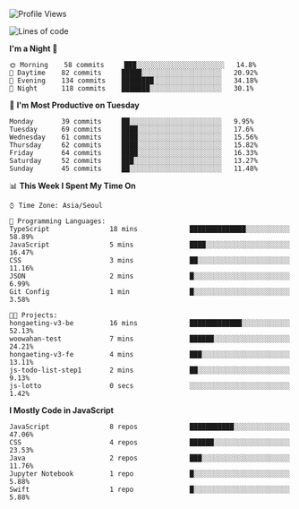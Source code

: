 <!--START_SECTION:waka-->
![Profile Views](http://img.shields.io/badge/Profile%20Views-1-blue)

![Lines of code](https://img.shields.io/badge/From%20Hello%20World%20I%27ve%20Written-92558%20lines%20of%20code-blue)

**I'm a Night 🦉** 

```text
🌞 Morning    58 commits     ███░░░░░░░░░░░░░░░░░░░░░░   14.8% 
🌆 Daytime    82 commits     █████░░░░░░░░░░░░░░░░░░░░   20.92% 
🌃 Evening    134 commits    ████████░░░░░░░░░░░░░░░░░   34.18% 
🌙 Night      118 commits    ███████░░░░░░░░░░░░░░░░░░   30.1%

```
📅 **I'm Most Productive on Tuesday** 

```text
Monday       39 commits     ██░░░░░░░░░░░░░░░░░░░░░░░   9.95% 
Tuesday      69 commits     ████░░░░░░░░░░░░░░░░░░░░░   17.6% 
Wednesday    61 commits     ████░░░░░░░░░░░░░░░░░░░░░   15.56% 
Thursday     62 commits     ████░░░░░░░░░░░░░░░░░░░░░   15.82% 
Friday       64 commits     ████░░░░░░░░░░░░░░░░░░░░░   16.33% 
Saturday     52 commits     ███░░░░░░░░░░░░░░░░░░░░░░   13.27% 
Sunday       45 commits     ██░░░░░░░░░░░░░░░░░░░░░░░   11.48%

```


📊 **This Week I Spent My Time On** 

```text
⌚︎ Time Zone: Asia/Seoul

💬 Programming Languages: 
TypeScript               18 mins             ██████████████░░░░░░░░░░░   58.89% 
JavaScript               5 mins              ████░░░░░░░░░░░░░░░░░░░░░   16.47% 
CSS                      3 mins              ██░░░░░░░░░░░░░░░░░░░░░░░   11.16% 
JSON                     2 mins              █░░░░░░░░░░░░░░░░░░░░░░░░   6.99% 
Git Config               1 min               █░░░░░░░░░░░░░░░░░░░░░░░░   3.58%

🐱‍💻 Projects: 
hongaeting-v3-be         16 mins             █████████████░░░░░░░░░░░░   52.13% 
woowahan-test            7 mins              ██████░░░░░░░░░░░░░░░░░░░   24.21% 
hongaeting-v3-fe         4 mins              ███░░░░░░░░░░░░░░░░░░░░░░   13.11% 
js-todo-list-step1       2 mins              ██░░░░░░░░░░░░░░░░░░░░░░░   9.13% 
js-lotto                 0 secs              ░░░░░░░░░░░░░░░░░░░░░░░░░   1.42%

```

**I Mostly Code in JavaScript** 

```text
JavaScript               8 repos             ███████████░░░░░░░░░░░░░░   47.06% 
CSS                      4 repos             ██████░░░░░░░░░░░░░░░░░░░   23.53% 
Java                     2 repos             ███░░░░░░░░░░░░░░░░░░░░░░   11.76% 
Jupyter Notebook         1 repo              █░░░░░░░░░░░░░░░░░░░░░░░░   5.88% 
Swift                    1 repo              █░░░░░░░░░░░░░░░░░░░░░░░░   5.88%

```



<!--END_SECTION:waka-->
